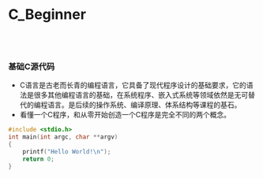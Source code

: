 # C_Beginner
<br>
</br>



### 基础C源代码
- C语言是古老而长青的编程语言，它具备了现代程序设计的基础要求，它的语法是很多其他编程语言的基础，在系统程序、嵌入式系统等领域依然是无可替代的编程语言。是后续的操作系统、编译原理、体系结构等课程的基石。
- 看懂一个C程序，和从零开始创造一个C程序是完全不同的两个概念。

```c
#include <stdio.h>
int main(int argc, char **argv)
{
    printf("Hello World!\n");
    return 0;
}
```
